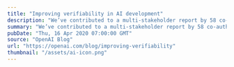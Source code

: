 ```yaml
---
title: "Improving verifiability in AI development"
description: "We’ve contributed to a multi-stakeholder report by 58 co-authors at 30 organizations, including the Centre for the Future of Intelligence, Mila, Schwartz Reisman Institute for Technology and Society, Center for Advanced Study in the Behavioral Sciences, and Center for Security and Emerging Technologies. This report describes 10 mechanisms to improve the verifiability of claims made about AI systems. Developers can use these tools to provide evidence that AI systems are safe, secure, fair, or privacy-preserving. Users, policymakers, and civil society can use these tools to evaluate AI development processes."
summary: "We’ve contributed to a multi-stakeholder report by 58 co-authors at 30 organizations, including the Centre for the Future of Intelligence, Mila, Schwartz Reisman Institute for Technology and Society, Center for Advanced Study in the Behavioral Sciences, and Center for Security and Emerging Technologies. This report describes 10 mechanisms to improve the verifiability of claims made about AI systems. Developers can use these tools to provide evidence that AI systems are safe, secure, fair, or privacy-preserving. Users, policymakers, and civil society can use these tools to evaluate AI development processes."
pubDate: "Thu, 16 Apr 2020 07:00:00 GMT"
source: "OpenAI Blog"
url: "https://openai.com/blog/improving-verifiability"
thumbnail: "/assets/ai-icon.png"
---
```


